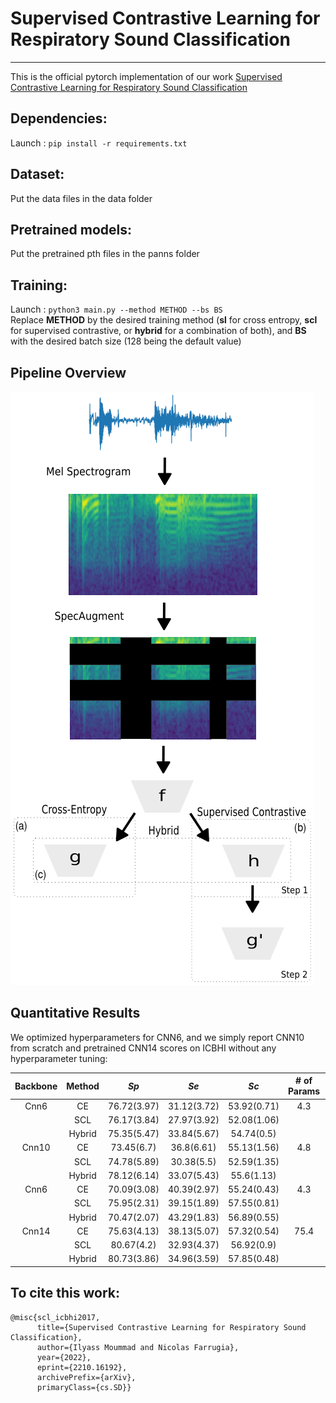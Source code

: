 # Supervised Contrastive Learning for Respiratory Sound Classification
-----
This is the official pytorch implementation of our work [Supervised Contrastive Learning for Respiratory Sound Classification](https://arxiv.org/abs/2210.16192)

## Dependencies:
Launch : ```pip install -r requirements.txt```

## Dataset:
Put the data files in the data folder

## Pretrained models:
Put the pretrained pth files in the panns folder

## Training:
Launch : ```python3 main.py --method METHOD --bs BS``` \
Replace **METHOD** by the desired training method (**sl** for cross entropy, **scl** for supervised contrastive, or **hybrid** for a combination of both), and **BS** with the desired batch size (128 being the default value)

## Pipeline Overview
![Pipeline](https://github.com/ilyassmoummad/scl_icbhi2017/blob/main/figures/pipeline_overview.png)

## Quantitative Results
We optimized hyperparameters for CNN6, and we simply report CNN10 from scratch and pretrained CNN14 scores on ICBHI without any hyperparameter tuning:

| Backbone | Method |     _Sp_    |     _Se_    |     _Sc_    | # of Params | Ext. Dataset |
|:--------:|:------:|:-----------:|:-----------:|:-----------:|:-----------:|:------------:|
|   Cnn6   |   CE   | 76.72(3.97) | 31.12(3.72) | 53.92(0.71) |     4.3     |       -      |
|          |   SCL  | 76.17(3.84) | 27.97(3.92) | 52.08(1.06) |             |              |
|          | Hybrid | 75.35(5.47) | 33.84(5.67) |  54.74(0.5) |             |              |
|   Cnn10  |   CE   |  73.45(6.7) |  36.8(6.61) | 55.13(1.56) |     4.8     |       -      |
|          |   SCL  | 74.78(5.89) |  30.38(5.5) | 52.59(1.35) |             |              |
|          | Hybrid | 78.12(6.14) | 33.07(5.43) |  55.6(1.13) |             |              |
|   Cnn6   |   CE   | 70.09(3.08) | 40.39(2.97) | 55.24(0.43) |     4.3     |   AudioSet   |
|          |   SCL  | 75.95(2.31) | 39.15(1.89) | 57.55(0.81) |             |              |
|          | Hybrid | 70.47(2.07) | 43.29(1.83) | 56.89(0.55) |             |              |
|   Cnn14  |   CE   | 75.63(4.13) | 38.13(5.07) | 57.32(0.54) |     75.4    |   AudioSet   |
|          |   SCL  |  80.67(4.2) | 32.93(4.37) |  56.92(0.9) |             |              |
|          | Hybrid | 80.73(3.86) | 34.96(3.59) | 57.85(0.48) |             |              |


## To cite this work:
```
@misc{scl_icbhi2017,
      title={Supervised Contrastive Learning for Respiratory Sound Classification}, 
      author={Ilyass Moummad and Nicolas Farrugia},
      year={2022},
      eprint={2210.16192},
      archivePrefix={arXiv},
      primaryClass={cs.SD}}
```